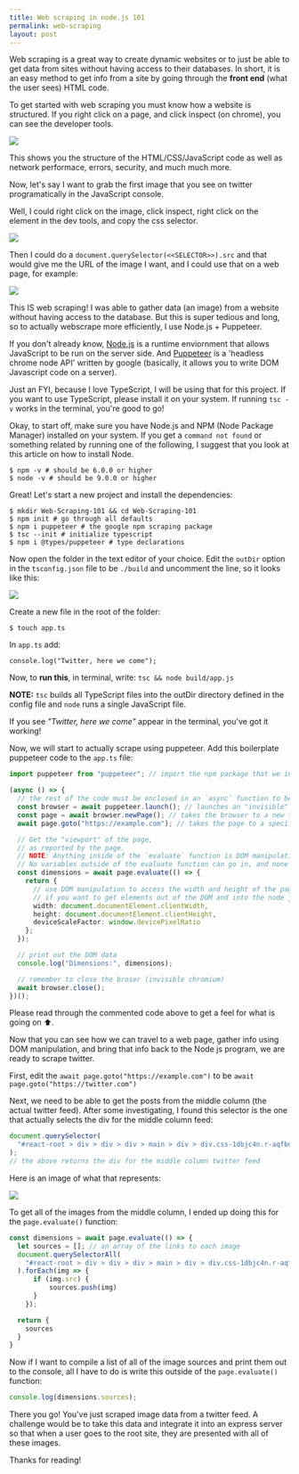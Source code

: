 ```yaml
---
title: Web scraping in node.js 101
permalink: web-scraping
layout: post
---
```


Web scraping is a great way to create dynamic websites or to just be able to get data from sites without having access to their databases. In short, it is an easy method to get info from a site by going through the **front end** (what the user sees) HTML code.

To get started with web scraping you must know how a website is structured. If you right click on a page, and click inspect (on chrome), you can see the developer tools.<!--more-->

![](https://i.snap.as/V8yrpGZ.png)

This shows you the structure of the HTML/CSS/JavaScript code as well as network performace, errors, security, and much much more.

Now, let's say I want to grab the first image that you see on twitter programatically in the JavaScript console.

Well, I could right click on the image, click inspect, right click on the element in the dev tools, and copy the css selector.

![](https://i.snap.as/XNXJhXa.png)

Then I could do a `document.querySelector(<<SELECTOR>>).src` and that would give me the URL of the image I want, and I could use that on a web page, for example:

![](https://i.snap.as/QnJblUJ.png)

This IS web scraping! I was able to gather data (an image) from a website without having access to the database. But this is super tedious and long, so to actually webscrape more efficiently, I use Node.js + Puppeteer.

If you don't already know, [Node.js](https://nodejs.org/) is a runtime enviornment that allows JavaScript to be run on the server side. And [Puppeteer](https://github.com/GoogleChrome/puppeteer) is a 'headless chrome node API' written by google (basically, it allows you to write DOM Javascript code on a server).

Just an FYI, because I love TypeScript, I will be using that for this project. If you want to use TypeScript, please install it on your system. If running `tsc -v` works in the terminal, you're good to go!

Okay, to start off, make sure you have Node.js and NPM (Node Package Manager) installed on your system. If you get a `command not found` or something related by running one of the following, I suggest that you look at this article on how to install Node.

```
$ npm -v # should be 6.0.0 or higher
$ node -v # should be 9.0.0 or higher
```

Great! Let's start a new project and install the dependencies:

```
$ mkdir Web-Scraping-101 && cd Web-Scraping-101
$ npm init # go through all defaults
$ npm i puppeteer # the google npm scraping package
$ tsc --init # initialize typescript
$ npm i @types/puppeteer # type declarations
```

Now open the folder in the text editor of your choice. Edit the `outDir` option in the `tsconfig.json` file to be `./build` and uncomment the line, so it looks like this:

![](https://i.snap.as/y1kZn10.png)

Create a new file in the root of the folder:

```
$ touch app.ts
```

In `app.ts` add:

```
console.log("Twitter, here we come");
```

Now, to **run this**, in terminal, write: `tsc && node build/app.js`

**NOTE:** `tsc` builds all TypeScript files into the outDir directory defined in the config file and `node` runs a single JavaScript file.

If you see _"Twitter, here we come"_ appear in the terminal, you've got it working!

Now, we will start to actually scrape using puppeteer.
Add this boilerplate puppeteer code to the `app.ts` file:

```typescript
import puppeteer from "puppeteer"; // import the npm package that we installed

(async () => {
  // the rest of the code must be enclosed in an `async` function to be able to `await` for results
  const browser = await puppeteer.launch(); // launches an "invisible" chromium browser
  const page = await browser.newPage(); // takes the browser to a new tab (page)
  await page.goto("https://example.com"); // takes the page to a specific url

  // Get the "viewport" of the page,
  // as reported by the page.
  // NOTE: Anything inside of the `evaluate` function is DOM manipulation.
  // No variables outside of the evaluate function can go in, and none can come out without being returned inside of the return object.
  const dimensions = await page.evaluate(() => {
    return {
      // use DOM manipulation to access the width and height of the page
      // if you want to get elements out of the DOM and into the node js code, return theme here
      width: document.documentElement.clientWidth,
      height: document.documentElement.clientHeight,
      deviceScaleFactor: window.devicePixelRatio
    };
  });

  // print out the DOM data
  console.log("Dimensions:", dimensions);

  // remember to close the broser (invisible chromium)
  await browser.close();
})();
```

Please read through the commented code above to get a feel for what is going on ⬆.

Now that you can see how we can travel to a web page, gather info using DOM manipulation, and bring that info back to the Node js program, we are ready to scrape twitter.

First, edit the `await page.goto("https://example.com")` to be `await page.goto("https://twitter.com")`

Next, we need to be able to get the posts from the middle column (the actual twitter feed). After some investigating, I found this selector is the one that actually selects the div for the middle column feed:

```javascript
document.querySelector(
  "#react-root > div > div > div > main > div > div.css-1dbjc4n.r-aqfbo4.r-1niwhzg.r-16y2uox > div > div.css-1dbjc4n.r-14lw9ot.r-1tlfku8.r-1ljd8xs.r-13l2t4g.r-1phboty.r-1jgb5lz.r-1ye8kvj.r-13qz1uu.r-184en5c > div > div > div.css-1dbjc4n.r-1jgb5lz.r-1ye8kvj.r-6337vo.r-13qz1uu > div > section > div > div > div"
);
// the above returns the div for the middle column twitter feed
```

Here is an image of what that represents:

![](https://i.snap.as/Taoa3a3.png)

To get all of the images from the middle column, I ended up doing this for the `page.evaluate()` function:

```typescript
const dimensions = await page.evaluate(() => {
  let sources = []; // an array of the links to each image
  document.querySelectorAll(
    "#react-root > div > div > div > main > div > div.css-1dbjc4n.r-aqfbo4.r-1niwhzg.r-16y2uox > div > div.css-1dbjc4n.r-14lw9ot.r-1tlfku8.r-1ljd8xs.r-13l2t4g.r-1phboty.r-1jgb5lz.r-1ye8kvj.r-13qz1uu.r-184en5c > div > div > div.css-1dbjc4n.r-1jgb5lz.r-1ye8kvj.r-6337vo.r-13qz1uu > div > section > div > div > div img"
  ).forEach(img => {
      if (img.src) {
          sources.push(img)
      }
    });

  return {
    sources
  }
}
```

Now if I want to compile a list of all of the image sources and print them out to the console, all I have to do is write this outside of the `page.evaluate()` function:

```javascript
console.log(dimensions.sources);
```

There you go! You've just scraped image data from a twitter feed. A challenge would be to take this data and integrate it into an express server so that when a user goes to the root site, they are presented with all of these images.

Thanks for reading!
